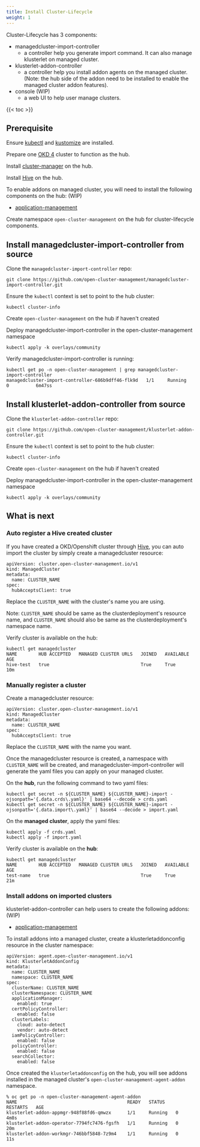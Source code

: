 ```yaml
---
title: Install Cluster-Lifecycle
weight: 1
---
```


Cluster-Lifecycle has 3 components:
- managedcluster-import-controller
  - a controller help you generate import command. It can also manage klusterlet on managed cluster.
- klusterlet-addon-controller
  - a controller help you install addon agents on the managed cluster. (Note: the hub side of the addon need to be installed to enable the managed cluster addon features).
- console (WIP)
  - a web UI to help user manage clusters.

<!-- spellchecker-disable -->

{{< toc >}}

<!-- spellchecker-enable -->

## Prerequisite

Ensure [kubectl](https://kubernetes.io/docs/tasks/tools/install-kubectl) and [kustomize](https://kubernetes-sigs.github.io/kustomize/installation) are installed.

Prepare one [OKD 4](https://www.okd.io/) cluster to function as the hub.

Install [cluster-manager](install-hub.md) on the hub.

Install [Hive](https://github.com/openshift/hive/blob/master/docs/install.md#installing-community-release-via-operatorhub) on the hub.

To enable addons on managed cluster, you will need to install the following components on the hub: (WIP)
- [application-management](install-application.md)

Create namespace `open-cluster-management` on the hub for cluster-lifecycle components.

## Install managedcluster-import-controller from source

Clone the `managedcluster-import-controller` repo:

```Shell
git clone https://github.com/open-cluster-management/managedcluster-import-controller.git
```

Ensure the `kubectl` context is set to point to the hub cluster:

```Shell
kubectl cluster-info
```

Create `open-cluster-management` on the hub if haven't created

Deploy managedcluster-import-controller in the open-cluster-management namespace

```Shell
kubectl apply -k overlays/community
```

Verify managedcluster-import-controller is running:
```Shell
kubectl get po -n open-cluster-management | grep managedcluster-import-controller   
managedcluster-import-controller-686b9dff46-flk9d   1/1     Running   0          6m47ss
```

## Install klusterlet-addon-controller from source

Clone the `klusterlet-addon-controller` repo:

```Shell
git clone https://github.com/open-cluster-management/klusterlet-addon-controller.git
```

Ensure the `kubectl` context is set to point to the hub cluster:

```Shell
kubectl cluster-info
```

Create `open-cluster-management` on the hub if haven't created

Deploy managedcluster-import-controller in the open-cluster-management namespace

```Shell
kubectl apply -k overlays/community
```

## What is next

### Auto register a Hive created cluster
If you have created a OKD/Openshift cluster through [Hive](https://github.com/openshift/hive/blob/master/docs/using-hive.md#using-hive), you can auto import the cluster by simply create a managedcluster resource:

```
apiVersion: cluster.open-cluster-management.io/v1
kind: ManagedCluster
metadata:
  name: CLUSTER_NAME
spec:
  hubAcceptsClient: true
```
Replace the `CLUSTER_NAME` with the cluster's name you are using.

Note: `CLUSTER_NAME` should be same as the clusterdeployment's resource name, and `CLUSTER_NAME` should also be same as the clusterdeployment's namespace name.

Verify cluster is available on the hub:
```Shell
kubectl get managedcluster                                                                                                    
NAME        HUB ACCEPTED   MANAGED CLUSTER URLS   JOINED   AVAILABLE   AGE
hive-test   true                                  True     True        10m

```


### Manually register a cluster

Create a managedcluster resource:

```
apiVersion: cluster.open-cluster-management.io/v1
kind: ManagedCluster
metadata:
  name: CLUSTER_NAME
spec:
  hubAcceptsClient: true
```

Replace the `CLUSTER_NAME` with the name you want. 

Once the managedcluster resource is created, a namespace with `CLUSTER_NAME` will be created, and managedcluster-import-controller will generate the yaml files you can apply on your managed cluster. 

On the **hub**, run the following command to two yaml files:
```Shell
kubectl get secret -n ${CLUSTER_NAME} ${CLUSTER_NAME}-import -ojsonpath='{.data.crds\.yaml}' | base64 --decode > crds.yaml
kubectl get secret -n ${CLUSTER_NAME} ${CLUSTER_NAME}-import -ojsonpath='{.data.import\.yaml}' | base64 --decode > import.yaml
```

On the **managed cluster**, apply the yaml files:
```Shell
kubectl apply -f crds.yaml
kubectl apply -f import.yaml
```

Verify cluster is available on the **hub**:
```Shell
kubectl get managedcluster                                                                                                    
NAME        HUB ACCEPTED   MANAGED CLUSTER URLS   JOINED   AVAILABLE   AGE
test-name   true                                  True     True        21m
```


### Install addons on imported clusters
klusterlet-addon-controller can help users to create the following addons: (WIP)
- [application-management](install-application.md)

To install addons into a managed cluster, create a klusterletaddonconfig resource in the cluster namespace:

```
apiVersion: agent.open-cluster-management.io/v1
kind: KlusterletAddonConfig
metadata:
  name: CLUSTER_NAME
  namespace: CLUSTER_NAME
spec:
  clusterName: CLUSTER_NAME
  clusterNamespace: CLUSTER_NAME
  applicationManager:
    enabled: true
  certPolicyController:
    enabled: false
  clusterLabels:
    cloud: auto-detect
    vendor: auto-detect
  iamPolicyController:
    enabled: false
  policyController:
    enabled: false
  searchCollector:
    enabled: false
```

Once created the `klusterletaddonconfig` on the hub, you will see addons installed in the managed cluster's `open-cluster-management-agent-addon` namespace.

```Shell
% oc get po -n open-cluster-management-agent-addon 
NAME                                         READY   STATUS    RESTARTS   AGE
klusterlet-addon-appmgr-948f88fd6-qmwzx      1/1     Running   0          4m8s
klusterlet-addon-operator-7794fc7476-fgsfh   1/1     Running   0          20m
klusterlet-addon-workmgr-746bbf5848-7z9m4    1/1     Running   0          11s
```

